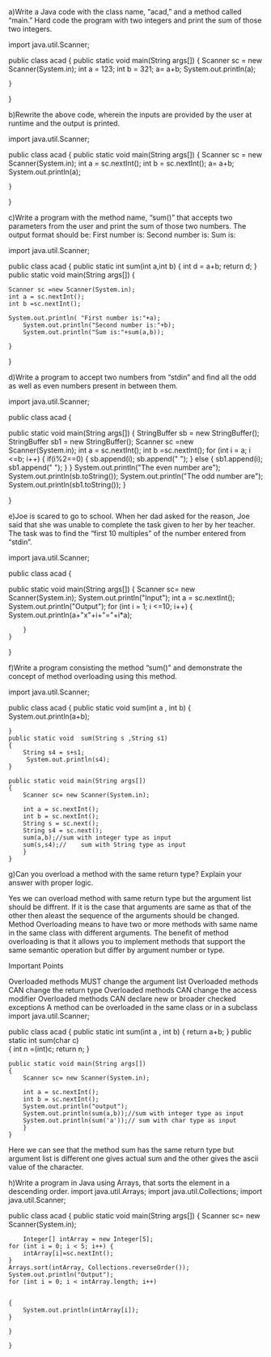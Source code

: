 
a)Write a Java code with the class name, “acad,” and a method called “main.”
Hard code the program with two integers and print the sum of those two
integers.

import java.util.Scanner;

public class acad {
	public static void main(String args[])
	{
		Scanner sc = new Scanner(System.in);
		int a = 123;
		int b  = 321;
		a= a+b;
		System.out.println(a);
		
	}

}

b)Rewrite the above code, wherein the inputs are provided by the user at
runtime and the output is printed.

import java.util.Scanner;

public class acad {
	public static void main(String args[])
	{
		Scanner sc = new Scanner(System.in);
		int a = sc.nextInt();
		int b  = sc.nextInt();
		a= a+b;
		System.out.println(a);
		
	}

}



c)Write a program with the method name, “sum()” that accepts two
parameters from the user and print the sum of those two numbers. The
output format should be:
First number is:
Second number is:
Sum is:





import java.util.Scanner;

public class acad {
	public static int sum(int a,int b)
	{
		int d = a+b;
		return d;
	}
	public static void main(String args[])
	{
		
	Scanner sc =new Scanner(System.in);
	int a = sc.nextInt();
	int b =sc.nextInt();
		
	System.out.println( "First number is:"+a);
		System.out.println("Second number is:"+b);
		System.out.println("Sum is:"+sum(a,b));
		
	}

}


d)Write a program to accept two numbers from “stdin” and find all the odd
as well as even numbers present in between them.


import java.util.Scanner;

public class acad {
	
public static void main(String args[])
{
	StringBuffer sb = new StringBuffer();
		StringBuffer sb1 = new StringBuffer();
		Scanner sc =new Scanner(System.in);
		int a = sc.nextInt();
		int b =sc.nextInt();
		for (int i = a; i <=b; i++) {
			if(i%2==0)
			{
				sb.append(i);
				sb.append(" ");
			}
			else
			{
				sb1.append(i);
				sb1.append(" ");
			}
		}
		System.out.println("The even number are");
		System.out.println(sb.toString());
		System.out.println("The odd number are");
		System.out.println(sb1.toString());
	}

}

e)Joe is scared to go to school. When her dad asked for the reason, Joe said
that she was unable to complete the task given to her by her teacher. The
task was to find the “first 10 multiples” of the number entered from
“stdin”. 




import java.util.Scanner;

public class acad {
	
public static void main(String args[])
	{
		Scanner sc= new Scanner(System.in);
		System.out.println("Input");
		int a = sc.nextInt();
		System.out.println("Output");
		for (int i = 1; i <=10; i++) {
			System.out.println(a+"x"+i+"="+i*a);
			
		}
	}

}


f)Write a program consisting the method “sum()” and demonstrate the
concept of method overloading using this method.


import java.util.Scanner;

public class acad {
	public static void sum(int a , int b)
    {
         System.out.println(a+b);
         
    }
    public static void  sum(String s ,String s1)  
    {
    	String s4 = s+s1;
         System.out.println(s4);
    }
	
	public static void main(String args[])
	{
		Scanner sc= new Scanner(System.in);
		
		int a = sc.nextInt();
		int b = sc.nextInt();
		String s = sc.next();
		String s4 = sc.next();
		sum(a,b);//sum with integer type as input
		sum(s,s4);//	sum with String type as input
		}
	}
  
  g)Can you overload a method with the same return type? Explain your
answer with proper logic.
  
  Yes we can overload method with same return type but the argument list should be diffrent. If it is the case that arguments are same as that of the other then aleast the sequence of the arguments should be changed.
  Method Overloading means to have two or more methods with same name in the same class with different arguments. The benefit of method overloading is that it allows you to implement methods that support the same semantic operation but differ by argument number or type.

Important Points

Overloaded methods MUST change the argument list
Overloaded methods CAN change the return type
Overloaded methods CAN change the access modifier
Overloaded methods CAN declare new or broader checked exceptions
A method can be overloaded in the same class or in a subclass
import java.util.Scanner;

public class acad {
	public static int sum(int a , int b)
    {
		return a+b; 
    }
    public static int  sum(char c)  
    {
    	int n =(int)c;
         return n;
    }
	
	public static void main(String args[])
	{
		Scanner sc= new Scanner(System.in);
		
		int a = sc.nextInt();
		int b = sc.nextInt();
		System.out.println("output");
		System.out.println(sum(a,b));//sum with integer type as input
		System.out.println(sum('a'));//	sum with char type as input
		}
	}
  Here we can see that the method sum has the same return type but argument list is different one gives actual sum and the other gives the ascii value of the character.
  
  
  h)Write a program in Java using Arrays, that sorts the element in a
descending order.
import java.util.Arrays;
import java.util.Collections;
import java.util.Scanner;

public class acad {
		public static void main(String args[])
	{
		Scanner sc= new Scanner(System.in);
		
		Integer[] intArray = new Integer[5];
	for (int i = 0; i < 5; i++) {
		intArray[i]=sc.nextInt();
	}
	Arrays.sort(intArray, Collections.reverseOrder());
	System.out.println("Output");
	for (int i = 0; i < intArray.length; i++) 
		
	
	{
		System.out.println(intArray[i]);
	}
	
	}
		
	}






